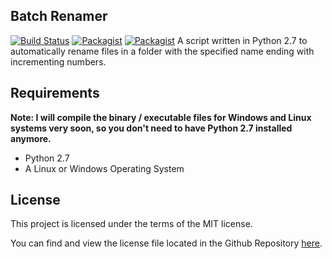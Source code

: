 ## Batch Renamer 
[![Build Status](https://travis-ci.org/darko3/batch-renamer.svg?branch=master)](https://travis-ci.org/darko3/batch-renamer) [![Packagist](https://img.shields.io/badge/python-2.7-yellow.svg)](https://www.python.org) [![Packagist](https://img.shields.io/packagist/l/doctrine/orm.svg?maxAge=2592000)](https://github.com/darko3/batch-renamer/blob/master/LICENSE)
A script written in Python 2.7 to automatically rename files in a folder with the specified name ending with incrementing numbers.

## Requirements
**Note: I will compile the binary / executable files for Windows and Linux systems very soon, so you don't need to have Python 2.7 installed anymore.**
* Python 2.7
* A Linux or Windows Operating System

## License
This project is licensed under the terms of the MIT license.

You can find and view the license file located in the Github Repository [here](https://github.com/darko3/batch-renamer/blob/master/LICENSE).

<!-- https://docs.travis-ci.com/user/languages/python -->
<!-- https://shields.io -->
